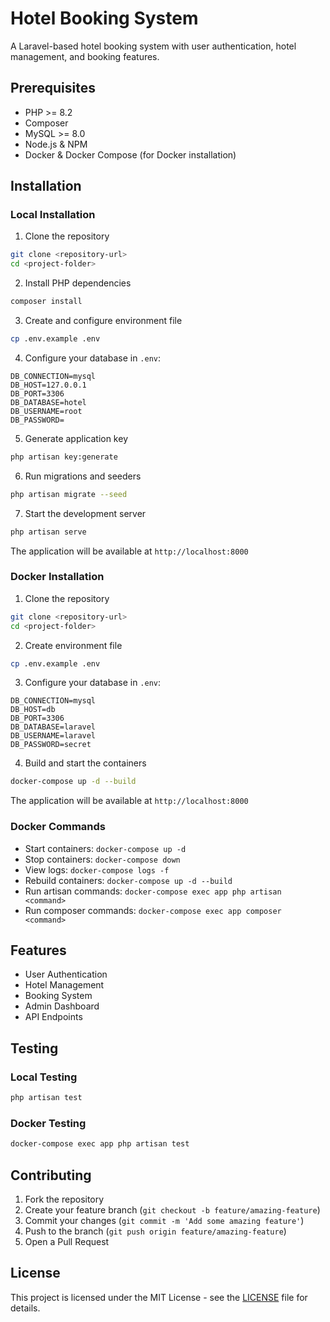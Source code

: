 # Hotel Booking System

A Laravel-based hotel booking system with user authentication, hotel management, and booking features.

## Prerequisites

- PHP >= 8.2
- Composer
- MySQL >= 8.0
- Node.js & NPM
- Docker & Docker Compose (for Docker installation)

## Installation

### Local Installation

1. Clone the repository
```bash
git clone <repository-url>
cd <project-folder>
```

2. Install PHP dependencies
```bash
composer install
```

3. Create and configure environment file
```bash
cp .env.example .env
```

4. Configure your database in `.env`:
```
DB_CONNECTION=mysql
DB_HOST=127.0.0.1
DB_PORT=3306
DB_DATABASE=hotel
DB_USERNAME=root
DB_PASSWORD=
```

5. Generate application key
```bash
php artisan key:generate
```

6. Run migrations and seeders
```bash
php artisan migrate --seed
```

7. Start the development server
```bash
php artisan serve
```

The application will be available at `http://localhost:8000`

### Docker Installation

1. Clone the repository
```bash
git clone <repository-url>
cd <project-folder>
```

2. Create environment file
```bash
cp .env.example .env
```

3. Configure your database in `.env`:
```
DB_CONNECTION=mysql
DB_HOST=db
DB_PORT=3306
DB_DATABASE=laravel
DB_USERNAME=laravel
DB_PASSWORD=secret
```

4. Build and start the containers
```bash
docker-compose up -d --build
```

The application will be available at `http://localhost:8000`

### Docker Commands

- Start containers: `docker-compose up -d`
- Stop containers: `docker-compose down`
- View logs: `docker-compose logs -f`
- Rebuild containers: `docker-compose up -d --build`
- Run artisan commands: `docker-compose exec app php artisan <command>`
- Run composer commands: `docker-compose exec app composer <command>`

## Features

- User Authentication
- Hotel Management
- Booking System
- Admin Dashboard
- API Endpoints

## Testing

### Local Testing
```bash
php artisan test
```

### Docker Testing
```bash
docker-compose exec app php artisan test
```

## Contributing

1. Fork the repository
2. Create your feature branch (`git checkout -b feature/amazing-feature`)
3. Commit your changes (`git commit -m 'Add some amazing feature'`)
4. Push to the branch (`git push origin feature/amazing-feature`)
5. Open a Pull Request

## License

This project is licensed under the MIT License - see the [LICENSE](LICENSE) file for details.
